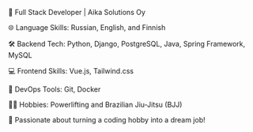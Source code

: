 
🚀 Full Stack Developer | Aika Solutions Oy

🌐 Language Skills: Russian, English, and Finnish

🛠️ Backend Tech: Python, Django, PostgreSQL, Java, Spring Framework, MySQL

💻 Frontend Skills: Vue.js, Tailwind.css

🤖 DevOps Tools: Git, Docker

🏋️‍♂️ Hobbies: Powerlifting and Brazilian Jiu-Jitsu (BJJ)

🌟 Passionate about turning a coding hobby into a dream job!
